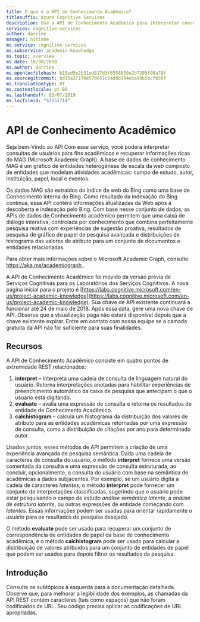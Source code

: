 ```yaml
---
title: O que é a API de Conhecimento Acadêmico?
titlesuffix: Azure Cognitive Services
description: Use a API de Conhecimento Acadêmico para interpretar consultas de usuário e recuperar informações detalhadas do Academic Graph.
services: cognitive-services
author: darrine
manager: nitinme
ms.service: cognitive-services
ms.subservice: academic-knowledge
ms.topic: overview
ms.date: 10/30/2018
ms.author: darrine
ms.openlocfilehash: b15ed5e2b31ed817d3f6558858e2b7285f98a70f
ms.sourcegitcommit: bd15a37170e57b651c54d8b194e5a99b5bcfb58f
ms.translationtype: HT
ms.contentlocale: pt-BR
ms.lasthandoff: 03/07/2019
ms.locfileid: "57551714"
---
```

# <a name="academic-knowledge-api"></a>API de Conhecimento Acadêmico

Seja bem-Vindo ao API Com esse serviço, você poderá interpretar consultas de usuários para fins acadêmicos e recuperar informações ricas do MAG (Microsoft Academic Graph). A base de dados de conhecimento MAG é um gráfico de entidades heterogêneas de escala da web composto de entidades que modelam atividades acadêmicas: campo de estudo, autor, instituição, papel, local e eventos. 

Os dados MAG são extraídos do índice de web do Bing como uma base de Conhecimento interna do Bing. Como resultado da indexação do Bing contínua, essa API conterá informações atualizadas da Web após a descoberta e indexação pelo Bing. Com base nesse conjunto de dados, as APIs de dados de Conhecimento acadêmico permitem que uma caixa de diálogo interativa, controlada por conhecimento que combina perfeitamente pesquisa reativa com experiências de sugestão proativa, resultados de pesquisa de gráfico de papel de pesquisa avançada e distribuições de histograma das valores de atributo para um conjunto de documentos e entidades relacionadas.

Para obter mais informações sobre o Microsoft Academic Graph, consulte [ https://aka.ms/academicgraph ](https://aka.ms/academicgraph).

A API de Conhecimento Acadêmico foi movido da versão prévia de Serviços Cognitivas para os Laboratórios dos Serviços Cognitivos. A nova página inicial para o projeto é [https://labs.cognitive.microsoft.com/en-us/project-academic-knowledge](https://labs.cognitive.microsoft.com/en-us/project-academic-knowledge). Sua chave de API existente continuará a funcionar até 24 de maio de 2018. Após essa data, gere uma nova chave de API. Observe que a visualização paga não estará disponível depois que a chave existente expirar. Entre em contato com nossa equipe se a camada gratuita da API não for suficiente para suas finalidades. 

## <a name="features"></a>Recursos
A API de Conhecimento Acadêmico consiste em quatro pontos de extremidade REST relacionados:  
  1. **interpret** – Interpreta uma cadeia de consulta de linguagem natural do usuário. Retorna interpretações anotadas para habilitar experiências de preenchimento automático da caixa de pesquisa que antecipam o que o usuário está digitando.  
  2. **evaluate** – avalia uma expressão de consulta e retorna os resultados de entidade de Conhecimento Acadêmico.  
  3. **calchistogram** – calcula um histograma da distribuição dos valores de atributo para as entidades acadêmicas retornadas por uma expressão de consulta, como a distribuição de citações por ano para determinado autor.  
  
Usados juntos, esses métodos de API permitem a criação de uma experiência avançada de pesquisa semântica. Dada uma cadeia de caracteres de consulta do usuário, o método **interpret** fornece uma versão comentada da consulta e uma expressão de consulta estruturada, ao concluir, opcionalmente, a consulta do usuário com base na semântica de acadêmicas a dados subjacentes. Por exemplo, se um usuário digita a cadeia de caracteres *latentes*, o método **interpret** pode fornecer um conjunto de interpretações classificadas, sugerindo que o usuário pode estar pesquisando o campo de estudo *análise semântica latente*, a *análise de estrutura latente*, ou outras expressões de entidade começando com *latentes*. Essas informações podem ser usadas para orientar rapidamente o usuário para os resultados de pesquisa desejado.

O método **evaluate** pode ser usado para recuperar um conjunto de correspondência de entidades de papel da base de conhecimento acadêmica, e o método **calchistogram** pode ser usado para calcular a distribuição de valores atribuídos para um conjunto de entidades de papel que podem ser usados para depois filtrar os resultados da pesquisa.        

## <a name="getting-started"></a>Introdução 
Consulte os subtópicos à esquerda para a documentação detalhada.  Observe que, para melhorar a legibilidade dos exemplos, as chamadas da API REST contém caracteres (tais como espaços) que não foram codificados de URL.  Seu código precisa aplicar as codificações de URL apropriadas.
